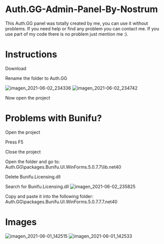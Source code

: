 # Auth.GG-Admin-Panel-By-Nostrum

This Auth.GG panel was totally created by me, you can use it without problems. 
If you need help or find any problem you can contact me.
If you use part of my code there is no problem just mention me :).

# Instructions

Download

Rename the folder to Auth.GG

![imagen_2021-06-02_234336](https://user-images.githubusercontent.com/65697997/120583505-5c247480-c3fc-11eb-9cf4-a1c98d711c60.png)
![imagen_2021-06-02_234742](https://user-images.githubusercontent.com/65697997/120583846-ee2c7d00-c3fc-11eb-97dc-e3796aa19433.png)

Now open the project

# Problems with Bunifu?

Open the project

Press F5

Close the project

Open the folder and go to: Auth.GG\packages.Bunifu.UI.WinForms.5.0.7.7\lib.net40 

Delete Bunifu.Licensing.dll

Search for Bunifu.Licensing.dll
![imagen_2021-06-02_235825](https://user-images.githubusercontent.com/65697997/120584684-6e071700-c3fe-11eb-8c7b-3dc63b81739c.png)

Copy and paste it into the following folder: Auth.GG\packages.Bunifu.UI.WinForms.5.0.7.7.7.net40 

# Images
![imagen_2021-06-01_142515](https://user-images.githubusercontent.com/65697997/120372435-2f316e00-c2e5-11eb-9ab0-3543d023a93c.png)
![imagen_2021-06-01_142533](https://user-images.githubusercontent.com/65697997/120372478-39ec0300-c2e5-11eb-9cf1-6638273c4627.png)
